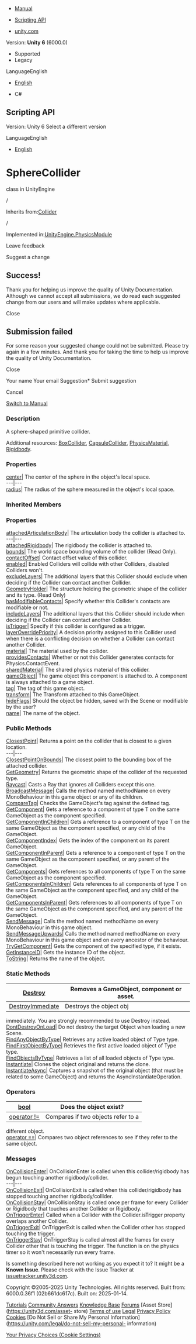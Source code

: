 [ ]()

  * [Manual](../Manual/index.html)
  * [Scripting API](../ScriptReference/index.html)

  * [unity.com](https://unity.com/)

Version: **Unity 6** (6000.0)

  * Supported
  * Legacy

LanguageEnglish

  * [English]()

  * C#

[ ](https://docs.unity3d.com)

## Scripting API

Version: Unity 6 Select a different version

LanguageEnglish

  * [English]()

# SphereCollider

class in UnityEngine

/

Inherits from:[Collider](Collider.html)

/

Implemented in:[UnityEngine.PhysicsModule](UnityEngine.PhysicsModule.html)

Leave feedback

Suggest a change

## Success!

Thank you for helping us improve the quality of Unity Documentation. Although
we cannot accept all submissions, we do read each suggested change from our
users and will make updates where applicable.

Close

## Submission failed

For some reason your suggested change could not be submitted. Please <a>try
again</a> in a few minutes. And thank you for taking the time to help us
improve the quality of Unity Documentation.

Close

Your name Your email Suggestion* Submit suggestion

Cancel

[Switch to Manual](../Manual/class-SphereCollider.html "Go to SphereCollider
Component in the Manual")

### Description

A sphere-shaped primitive collider.

Additional resources: [BoxCollider](BoxCollider.html),
[CapsuleCollider](CapsuleCollider.html),
[PhysicsMaterial](PhysicsMaterial.html), [Rigidbody](Rigidbody.html).

### Properties

[center](SphereCollider-center.html)| The center of the sphere in the object's
local space.  
---|---  
[radius](SphereCollider-radius.html)| The radius of the sphere measured in the
object's local space.  
  
### Inherited Members

### Properties

[attachedArticulationBody](Collider-attachedArticulationBody.html)| The
articulation body the collider is attached to.  
---|---  
[attachedRigidbody](Collider-attachedRigidbody.html)| The rigidbody the
collider is attached to.  
[bounds](Collider-bounds.html)| The world space bounding volume of the
collider (Read Only).  
[contactOffset](Collider-contactOffset.html)| Contact offset value of this
collider.  
[enabled](Collider-enabled.html)| Enabled Colliders will collide with other
Colliders, disabled Colliders won't.  
[excludeLayers](Collider-excludeLayers.html)| The additional layers that this
Collider should exclude when deciding if the Collider can contact another
Collider.  
[GeometryHolder](Collider.GeometryHolder.html)| The structure holding the
geometric shape of the collider and its type. (Read Only)  
[hasModifiableContacts](Collider-hasModifiableContacts.html)| Specify whether
this Collider's contacts are modifiable or not.  
[includeLayers](Collider-includeLayers.html)| The additional layers that this
Collider should include when deciding if the Collider can contact another
Collider.  
[isTrigger](Collider-isTrigger.html)| Specify if this collider is configured
as a trigger.  
[layerOverridePriority](Collider-layerOverridePriority.html)| A decision
priority assigned to this Collider used when there is a conflicting decision
on whether a Collider can contact another Collider.  
[material](Collider-material.html)| The material used by the collider.  
[providesContacts](Collider-providesContacts.html)| Whether or not this
Collider generates contacts for Physics.ContactEvent.  
[sharedMaterial](Collider-sharedMaterial.html)| The shared physics material of
this collider.  
[gameObject](Component-gameObject.html)| The game object this component is
attached to. A component is always attached to a game object.  
[tag](Component-tag.html)| The tag of this game object.  
[transform](Component-transform.html)| The Transform attached to this
GameObject.  
[hideFlags](Object-hideFlags.html)| Should the object be hidden, saved with
the Scene or modifiable by the user?  
[name](Object-name.html)| The name of the object.  
  
### Public Methods

[ClosestPoint](Collider.ClosestPoint.html)| Returns a point on the collider
that is closest to a given location.  
---|---  
[ClosestPointOnBounds](Collider.ClosestPointOnBounds.html)| The closest point
to the bounding box of the attached collider.  
[GetGeometry](Collider.GetGeometry.html)| Returns the geometric shape of the
collider of the requested type.  
[Raycast](Collider.Raycast.html)| Casts a Ray that ignores all Colliders
except this one.  
[BroadcastMessage](Component.BroadcastMessage.html)| Calls the method named
methodName on every MonoBehaviour in this game object or any of its children.  
[CompareTag](Component.CompareTag.html)| Checks the GameObject's tag against
the defined tag.  
[GetComponent](Component.GetComponent.html)| Gets a reference to a component
of type T on the same GameObject as the component specified.  
[GetComponentInChildren](Component.GetComponentInChildren.html)| Gets a
reference to a component of type T on the same GameObject as the component
specified, or any child of the GameObject.  
[GetComponentIndex](Component.GetComponentIndex.html)| Gets the index of the
component on its parent GameObject.  
[GetComponentInParent](Component.GetComponentInParent.html)| Gets a reference
to a component of type T on the same GameObject as the component specified, or
any parent of the GameObject.  
[GetComponents](Component.GetComponents.html)| Gets references to all
components of type T on the same GameObject as the component specified.  
[GetComponentsInChildren](Component.GetComponentsInChildren.html)| Gets
references to all components of type T on the same GameObject as the component
specified, and any child of the GameObject.  
[GetComponentsInParent](Component.GetComponentsInParent.html)| Gets references
to all components of type T on the same GameObject as the component specified,
and any parent of the GameObject.  
[SendMessage](Component.SendMessage.html)| Calls the method named methodName
on every MonoBehaviour in this game object.  
[SendMessageUpwards](Component.SendMessageUpwards.html)| Calls the method
named methodName on every MonoBehaviour in this game object and on every
ancestor of the behaviour.  
[TryGetComponent](Component.TryGetComponent.html)| Gets the component of the
specified type, if it exists.  
[GetInstanceID](Object.GetInstanceID.html)| Gets the instance ID of the
object.  
[ToString](Object.ToString.html)| Returns the name of the object.  
  
### Static Methods

[Destroy](Object.Destroy.html)| Removes a GameObject, component or asset.  
---|---  
[DestroyImmediate](Object.DestroyImmediate.html)| Destroys the object obj
immediately. You are strongly recommended to use Destroy instead.  
[DontDestroyOnLoad](Object.DontDestroyOnLoad.html)| Do not destroy the target
Object when loading a new Scene.  
[FindAnyObjectByType](Object.FindAnyObjectByType.html)| Retrieves any active
loaded object of Type type.  
[FindFirstObjectByType](Object.FindFirstObjectByType.html)| Retrieves the
first active loaded object of Type type.  
[FindObjectsByType](Object.FindObjectsByType.html)| Retrieves a list of all
loaded objects of Type type.  
[Instantiate](Object.Instantiate.html)| Clones the object original and returns
the clone.  
[InstantiateAsync](Object.InstantiateAsync.html)| Captures a snapshot of the
original object (that must be related to some GameObject) and returns the
AsyncInstantiateOperation.  
  
### Operators

[bool](Object-operator_Object.html)| Does the object exist?  
---|---  
[operator !=](Object-operator_ne.html)| Compares if two objects refer to a
different object.  
[operator ==](Object-operator_eq.html)| Compares two object references to see
if they refer to the same object.  
  
### Messages

[OnCollisionEnter](Collider.OnCollisionEnter.html)| OnCollisionEnter is called
when this collider/rigidbody has begun touching another rigidbody/collider.  
---|---  
[OnCollisionExit](Collider.OnCollisionExit.html)| OnCollisionExit is called
when this collider/rigidbody has stopped touching another rigidbody/collider.  
[OnCollisionStay](Collider.OnCollisionStay.html)| OnCollisionStay is called
once per frame for every Collider or Rigidbody that touches another Collider
or Rigidbody.  
[OnTriggerEnter](Collider.OnTriggerEnter.html)| Called when a Collider with
the Collider.isTrigger property overlaps another Collider.  
[OnTriggerExit](Collider.OnTriggerExit.html)| OnTriggerExit is called when the
Collider other has stopped touching the trigger.  
[OnTriggerStay](Collider.OnTriggerStay.html)| OnTriggerStay is called almost
all the frames for every Collider other that is touching the trigger. The
function is on the physics timer so it won't necessarily run every frame.  
  
Is something described here not working as you expect it to? It might be a
**Known Issue**. Please check with the Issue Tracker at
[issuetracker.unity3d.com](https://issuetracker.unity3d.com).

Copyright ©2005-2025 Unity Technologies. All rights reserved. Built from:
6000.0.36f1 (02b661dc617c). Built on: 2025-01-14.

[Tutorials](https://unity3d.com/learn) [Community
Answers](https://answers.unity3d.com) [Knowledge
Base](https://support.unity3d.com/hc/en-us)
[Forums](https://forum.unity3d.com) [Asset Store](https://unity3d.com/asset-
store) [Terms of use](https://docs.unity3d.com/Manual/TermsOfUse.html)
[Legal](https://unity.com/legal) [Privacy
Policy](https://unity.com/legal/privacy-policy)
[Cookies](https://unity.com/legal/cookie-policy) [Do Not Sell or Share My
Personal Information](https://unity.com/legal/do-not-sell-my-personal-
information)

[Your Privacy Choices (Cookie Settings)](javascript:void\(0\);)

